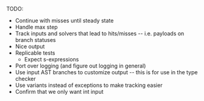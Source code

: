 
TODO:
* Continue with misses until steady state
* Handle max step
* Track inputs and solvers that lead to hits/misses -- i.e. payloads on branch statuses
* Nice output
* Replicable tests
  * Expect s-expressions
* Port over logging (and figure out logging in general)
* Use input AST branches to customize output -- this is for use in the type checker
* Use variants instead of exceptions to make tracking easier
* Confirm that we only want int input
